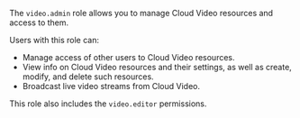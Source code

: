 The `video.admin` role allows you to manage Cloud Video resources and access to them.

Users with this role can:
* Manage access of other users to Cloud Video resources.
* View info on Cloud Video resources and their settings, as well as create, modify, and delete such resources.
* Broadcast live video streams from Cloud Video.

This role also includes the `video.editor` permissions.